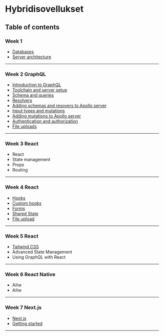 # Hybridisovellukset

## Table of contents

### Week 1

- [Databases](Week1/01-databases.md)
- [Server architecture](Week1/02-server-arch.md)

---

### Week 2 GraphQL

- [Introduction to GraphQL](Week2/intro.md)
- [Toolchain and server setup](Week2/toolchain-setup.md)
- [Schema and queries](Week2/concepts.md)
- [Resolvers](Week2/concepts2.md)
- [Adding schemas and resovers to Apollo server](Week2/schemas-resolvers.md)
- [Input types and mutations](Week2/concepts3.md)
- [Adding mutations to Apollo server](Week2/mutations.md)
- [Authentication and authorization](Week2/graphql-auth.md)
- [File uploads](Week2/upload.md)

---

### Week 3 React

- React
- State management
- Props
- Routing

---

### Week 4 React

- [Hooks](Week4/hooks.md)
- [Custom hooks](Week4/custom-hooks.md)
- [Forms](Week4/forms.md)
- [Shared State](Week4/context.md)
- [File upload](Week4/upload.md)

---

### Week 5 React

- [Tailwind CSS](Week5/tailwind.md)
- Advanced State Management
- Using GraphQL with React

---

### Week 6 React Native

- Aihe
- Aihe

---

### Week 7 Next.js

- [Next.js](Week7/intro.md)
- [Getting started](Week7/getting_started.md)

---

